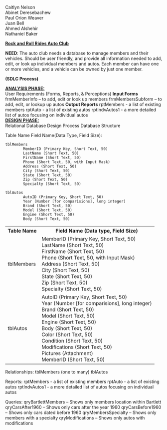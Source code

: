 Caitlyn Nelson<br>
Abinet Deresebachew<br>
Paul Orion Weaver<br>
Juan Bell<br>
Ahmed Alshehir<br>
Nathaniel Baker

<div style="text-decoration: underline;"><strong>Rock and Roll Rides Auto Club</strong></div>

<strong>NEED</strong>: The auto club needs a database to manage members and their vehicles. Should be user friendly, and provide all information needed to add, edit, or look up individual members and autos. Each member can have one or more vehicles, and a vehicle can be owned by just one member.

<strong>(SDLC Process)</strong>

<div style="text-decoration: underline;"><strong>ANALYSIS PHASE:</strong></div> User Requirements (Forms, Reports, & Perceptions)
<strong>Input Forms</strong>
frmMemberInfo – to add, edit or look up members
frmMembersSubform – to add, edit, or lookup up autos
<strong>Output Reports</strong>
rptMembers - a list of existing members
rptAuto - a list of existing autos
rptIndvAutos1 - a more detailed list of autos focusing on individual autos

<div style="text-decoration: underline;"><strong>DESIGN PHASE:</strong></div> Relational Database Design Process Database Structure

Table Name
                                        Field Name(Data Type, Field Size):

	tblMembers
			MemberID (Primary Key, Short Text, 50)
			LastName (Short Text, 50)
			FirstName (Short Text, 50)
			Phone (Short Text, 50, with Input Mask)
			Address (Short Text, 50)
			City (Short Text, 50)
			State (Short Text, 50)
			Zip (Short Text, 50)
			Specialty (Short Text, 50)
	
	tblAutos
			AutoID (Primary Key, Short Text, 50)
			Year (Number [for comparisions], long integer)
			Brand (Short Text, 50)
			Model (Short Text, 50)
			Engine (Short Text, 50)
			Body (Short Text, 50)


<table>
	<tr>
		<th>Table Name</th>
		<th>Field Name (Data type, Field Size)</th>
	</tr>
	<tr>
		<td>tblMembers</td>
		<td>MemberID (Primary Key, Short Text, 50)<br>
			LastName (Short Text, 50)<br>
			FirstName (Short Text, 50)<br>
			Phone (Short Text, 50, with Input Mask)<br>
			Address (Short Text, 50)<br>
			City (Short Text, 50)<br>
			State (Short Text, 50)<br>
			Zip (Short Text, 50)<br>
			Specialty (Short Text, 50)<br></td>
	</tr>
	<tr>
		<td>tblAutos</td>
		<td>AutoID (Primary Key, Short Text, 50)<br>
			Year (Number [for comparisions], long integer)<br>
			Brand (Short Text, 50)<br>
			Model (Short Text, 50)<br>
			Engine (Short Text, 50)<br>
			Body (Short Text, 50)<br>
			Color (Short Text, 50)<br>
			Condition (Short Text, 50)<br>
			Modifications (Short Text, 50)<br>
			Pictures (Attachment)<br>
			MemberID (Short Text, 50)<br>
		</td>
	</tr>
</table>


Relationships:
	tblMembers (one to many) tblAutos

Reports:
	rptMembers - a list of existing members
	rptAuto - a list of existing autos
	rptIndvAutos1 - a more detailed list of autos focusing on individual autos
	
Queries:
	qryBartlettMembers – Shows only members location within Bartlett
	qryCarsAfter1960 – Shows only cars after the year 1960
	qryCarsBefore1960 – Shows only cars dated before 1960
	qryMembersSpecialty – Shows only members with a specialty 
	qryModifications – Shows only autos with modifications

